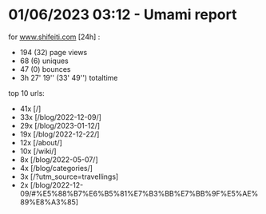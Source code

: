 # 01/06/2023 03:12 - Umami report
for www.shifeiti.com [24h] :

 - 194 (32) page views
 - 68 (6) uniques
 - 47 (0) bounces
 - 3h 27' 19'' (33' 49'') totaltime


top 10 urls:
 - 41x [/]
 - 33x [/blog/2022-12-09/]
 - 29x [/blog/2023-01-12/]
 - 19x [/blog/2022-12-22/]
 - 12x [/about/]
 - 10x [/wiki/]
 - 8x [/blog/2022-05-07/]
 - 4x [/blog/categories/]
 - 3x [/?utm_source=travellings]
 - 2x [/blog/2022-12-09/#%E5%88%B7%E6%B5%81%E7%B3%BB%E7%BB%9F%E5%AE%89%E8%A3%85]


